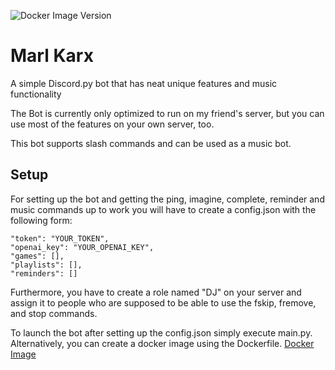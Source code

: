 ![Docker Image Version](https://img.shields.io/docker/v/chernogop69/marlkarx?logo=docker) 
# Marl Karx
A simple Discord.py bot that has neat unique features and music functionality 

The Bot is currently only optimized to run on my friend's server, but you can use most of the features on your own server, too.

This bot supports slash commands and can be used as a music bot.

## Setup
For setting up the bot and getting the ping, imagine, complete, reminder and music commands up to work you will have to create a config.json with the following form:

``` 
"token": "YOUR_TOKEN",
"openai_key": "YOUR_OPENAI_KEY",
"games": [],
"playlists": [],
"reminders": []
```
Furthermore, you have to create a role named "DJ" on your server and assign it to people who are supposed to be able to use the fskip, fremove, and stop commands. 

To launch the bot after setting up the config.json simply execute main.py.
Alternatively, you can create a docker image using the Dockerfile.
[Docker Image](https://hub.docker.com/repository/docker/chernogop69/marlkarx/general)
